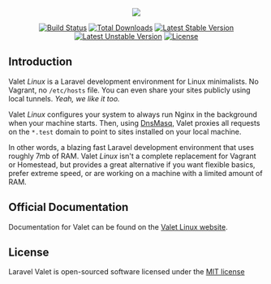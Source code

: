 <p align="center"><img src="https://cdn.rawgit.com/wiki/cpriego/valet-linux/images/valet.svg"></p>

<p align="center">
<a href="https://travis-ci.org/cpriego/valet-linux"><img src="https://travis-ci.org/cpriego/valet-linux.svg?branch=master" alt="Build Status"></a>
<a href="https://packagist.org/packages/cpriego/valet-linux"><img src="https://poser.pugx.org/cpriego/valet-linux/downloads.svg" alt="Total Downloads"></a>
<a href="https://packagist.org/packages/cpriego/valet-linux"><img src="https://poser.pugx.org/cpriego/valet-linux/v/stable.svg" alt="Latest Stable Version"></a>
<a href="https://packagist.org/packages/cpriego/valet-linux"><img src="https://poser.pugx.org/cpriego/valet-linux/v/unstable.svg" alt="Latest Unstable Version"></a>
<a href="https://packagist.org/packages/cpriego/valet-linux"><img src="https://poser.pugx.org/cpriego/valet-linux/license.svg" alt="License"></a>
</p>

## Introduction

Valet *Linux* is a Laravel development environment for Linux minimalists. No Vagrant, no `/etc/hosts` file. You can even share your sites publicly using local tunnels. _Yeah, we like it too._

Valet *Linux* configures your system to always run Nginx in the background when your machine starts. Then, using [DnsMasq](https://en.wikipedia.org/wiki/Dnsmasq), Valet proxies all requests on the `*.test` domain to point to sites installed on your local machine.

In other words, a blazing fast Laravel development environment that uses roughly 7mb of RAM. Valet *Linux* isn't a complete replacement for Vagrant or Homestead, but provides a great alternative if you want flexible basics, prefer extreme speed, or are working on a machine with a limited amount of RAM.

## Official Documentation

Documentation for Valet can be found on the [Valet Linux website](https://cpriego.github.io/valet-linux/).

## License

Laravel Valet is open-sourced software licensed under the [MIT license](http://opensource.org/licenses/MIT)
